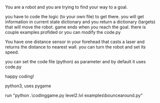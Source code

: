 You are a robot and you are trying to find your way to a goal.

you have to code the logic (to your own file) to get there.
you will get information in current state dictionary and you return a dictionary (targets) that
will move the robot. game ends when you reach the goal.
there is couple examples profided or you can modify the code.py

You have one distance sensor in your forehead that casts a laser and returns the distance to nearest wall.
you can turn the robot and set its speed.

you can set the code file (python) as parameter and by default it uses code.py

happy coding!

python3, uses pygame

run "python .\codinggame.py level2.lvl examples\bouncearound.py"